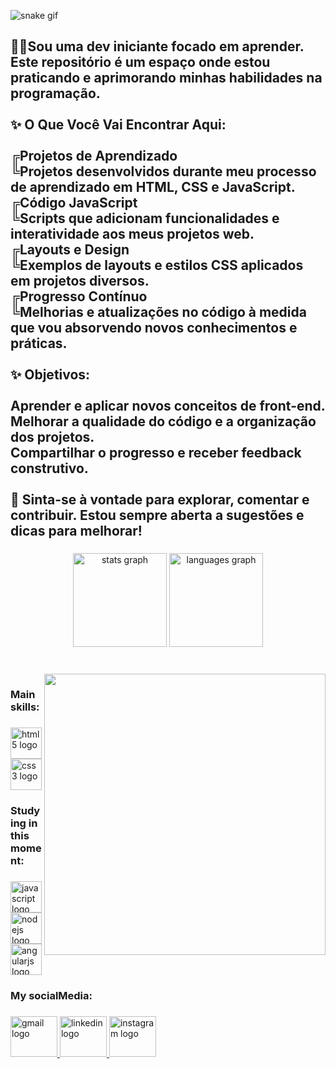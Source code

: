 
![snake gif](https://github.com/Haxh1/Haxh1/blob/output/github-user-contribution.svg)
<br clear="both">


###

<h2 align="left">🐱‍👤Sou uma dev iniciante focado em aprender. Este repositório é um espaço onde estou praticando e aprimorando minhas habilidades na programação.<br><br>✨ O Que Você Vai Encontrar Aqui:<br><br>╔Projetos de Aprendizado<br>╚Projetos desenvolvidos durante meu processo de aprendizado em HTML, CSS e JavaScript. <br>╔Código JavaScript<br>╚Scripts que adicionam funcionalidades e interatividade aos meus projetos web. <br>╔Layouts e Design<br>╚Exemplos de layouts e estilos CSS aplicados em projetos diversos.<br>╔Progresso Contínuo<br>╚Melhorias e atualizações no código à medida que vou absorvendo novos conhecimentos e práticas.<br><br>✨ Objetivos:<br><br>Aprender e aplicar novos conceitos de front-end. Melhorar a qualidade do código e a organização dos projetos. <br>Compartilhar o progresso e receber feedback construtivo.<br><br>🌱 Sinta-se à vontade para explorar, comentar e contribuir. Estou sempre aberta a sugestões e dicas para melhorar!</h2>

###

<div align="center">
  <img src="https://github-readme-stats.vercel.app/api?username=Haxh1&hide_title=false&hide_rank=false&show_icons=true&include_all_commits=true&count_private=true&disable_animations=false&theme=dracula&locale=en&hide_border=false" height="150" alt="stats graph"  />
  <img src="https://github-readme-stats.vercel.app/api/top-langs?username=Haxh1&locale=en&hide_title=false&layout=compact&card_width=320&langs_count=5&theme=dracula&hide_border=false" height="150" alt="languages graph"  />
</div>

###

<br clear="both">

<img align="right" height="450" src="https://i.pinimg.com/originals/4a/a3/4a/4aa34ae3ff180a52b8d512e135b95750.gif"  />

###

<h3 align="left">Main skills:</h3>

###

<div align="left">
  <img src="https://cdn.jsdelivr.net/gh/devicons/devicon/icons/html5/html5-original.svg" height="50" alt="html5 logo"  />
  <img width="2" />
  <img src="https://cdn.jsdelivr.net/gh/devicons/devicon/icons/css3/css3-original.svg" height="50" alt="css3 logo"  />
</div>

###

<h3 align="left">Studying in this moment:</h3>

###

<div align="left">
  <img src="https://cdn.jsdelivr.net/gh/devicons/devicon/icons/javascript/javascript-plain.svg" height="50" alt="javascript logo"  />
  <img width="" />
  <img src="https://cdn.jsdelivr.net/gh/devicons/devicon/icons/nodejs/nodejs-plain.svg" height="50" alt="nodejs logo"  />
  <img width="" />
  <img src="https://cdn.jsdelivr.net/gh/devicons/devicon/icons/angularjs/angularjs-plain.svg" height="50" alt="angularjs logo"  />
</div>

###

<h3 align="left">My socialMedia:</h3>

###

<div align="left">
  <a href="j.murilo.mobile@gmail.com" target="_blank">
    <img src="https://raw.githubusercontent.com/maurodesouza/profile-readme-generator/master/src/assets/icons/social/gmail/default.svg" width="75" height="65" alt="gmail logo"  />
  </a>
  <a href="https://www.linkedin.com/in/jo%C3%A3o-murilo-pereira-de-oliveira-4b8b8022b/" target="_blank">
    <img src="https://raw.githubusercontent.com/maurodesouza/profile-readme-generator/master/src/assets/icons/social/linkedin/default.svg" width="75" height="65" alt="linkedin logo"  />
  </a>
  <a href="https://www.instagram.com/muri_krz/?next=%2F" target="_blank">
    <img src="https://raw.githubusercontent.com/maurodesouza/profile-readme-generator/master/src/assets/icons/social/instagram/default.svg" width="75" height="65" alt="instagram logo"  />
  </a>
</div>

###
